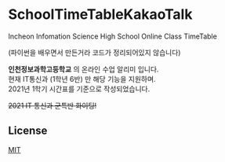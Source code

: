 # SchoolTimeTableKakaoTalk
Incheon Infomation Science High School Online Class TimeTable

(파이썬을 배우면서 만든거라 코드가 정리되어있지 않습니다)

**인천정보과학고등학교** 의 온라인 수업 알리미 입니다.   
현재 IT통신과 (1학년 6반) 만 해당 기능을 지원하며.   
2021년 1학기 시간표를 기준으로 작성되었습니다.  

~~2021 IT 통신과 군특반 화이팅!~~
   
## License
[MIT](https://choosealicense.com/licenses/mit/)
